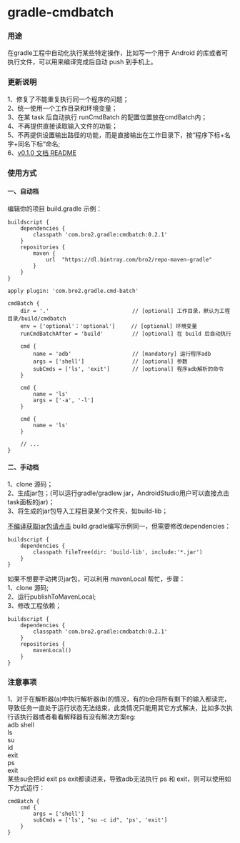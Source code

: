 # gradle-cmdbatch

### 用途
在gradle工程中自动化执行某些特定操作，比如写一个用于 Android 的库或者可执行文件，可以用来编译完成后自动 push 到手机上。
### 更新说明
1、修复了不能重复执行同一个程序的问题；<br/>
2、统一使用一个工作目录和环境变量；<br/>
3、在某 task 后自动执行 runCmdBatch 的配置位置放在cmdBatch内；<br/>
4、不再提供直接读取输入文件的功能；<br/>
5、不再提供设置输出路径的功能，而是直接输出在工作目录下，按“程序下标+名字+同名下标“命名;<br/>
6、[v0.1.0 文档 README](https://github.com/liu-bro2/gradle-cmdbatch/tree/v0.1.0)
### 使用方式
#### 一、自动档

编辑你的项目 build.gradle 示例：

```
buildscript {
    dependencies {
        classpath 'com.bro2.gradle:cmdbatch:0.2.1'
    }
    repositories {
        maven {
            url  "https://dl.bintray.com/bro2/repo-maven-gradle" 
        }
    }
}

apply plugin: 'com.bro2.gradle.cmd-batch'

cmdBatch {
    dir = '.'                          // [optional] 工作目录，默认为工程目录/build/cmdbatch
    env = ['optional'：'optional']     // [optional] 环境变量
    runCmdBatchAfter = 'build'         // [optional] 在 build 后自动执行
    
    cmd {
        name = 'adb'                   // [mandatory] 运行程序adb
        args = ['shell']               // [optional] 参数
        subCmds = ['ls', 'exit']       // [optional] 程序adb解析的命令
    }

    cmd {
        name = 'ls'
        args = ['-a', '-l']
    }
    
    cmd {
        name = 'ls'
    }

    // ...
}
```

#### 二、手动档

1、clone 源码；<br/>
2、生成jar包；(可以运行gradle/gradlew jar，AndroidStudio用户可以直接点击task面板的jar)；<br/>
3、将生成的jar包导入工程目录某个文件夹，如build-lib；<br/>

[不编译获取jar包请点击](https://dl.bintray.com/bro2/repo-maven-gradle/com/bro2/gradle/cmdbatch/0.2.1/) 
build.gradle编写示例同一，但需要修改dependencies：

```
buildscript {
    dependencies {
        classpath fileTree(dir: 'build-lib', include:'*.jar')
    }
}
```

如果不想要手动拷贝jar包，可以利用 mavenLocal 帮忙，步骤：<br/>
1、clone 源码; <br/>
2、运行publishToMavenLocal; <br/>
3、修改工程依赖；<br/>

```
buildscript {
    dependencies {
        classpath 'com.bro2.gradle:cmdbatch:0.2.1'
    }
    repositories {
        mavenLocal()
    }
}
```

### 注意事项
1、对于在解析器(a)中执行解析器(b)的情况，有的b会将所有剩下的输入都读完，导致任务一直处于运行状态无法结束，此类情况只能用其它方式解决，比如多次执行该执行器或者看看解释器有没有解决方案eg:<br/>
adb shell<br/>
ls<br/>
su<br/>
id<br/>
exit<br/>
ps<br/>
exit<br/>
某些su会把id exit ps exit都读进来，导致adb无法执行 ps 和 exit，则可以使用如下方式运行：

```
cmdBatch {
    cmd {
        args = ['shell']
        subCmds = ['ls', "su -c id", 'ps', 'exit']
    }
}
```
